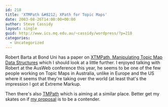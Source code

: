```yaml
---
id: 218
title: 'XTMPath &#8212; XPath for Topic Maps'
date: 2003-08-26T14:00:00+00:00
author: Steve Cassidy
layout: single
guid: http://www.ics.mq.edu.au/~cassidy/wordpress/?p=218
categories:
  - Uncategorized
---
```

Robert Barta at Bond Uni has a paper on [XTMPath, Manipulating Topic Map Data Structures](http://topicmaps.it.bond.edu.au/docs/13/toc) which I should look at a little further. I enjoyed talking with Robert at the AusWeb conference this year, he seems to be one of the few people working on Topic Maps in Australia, unlike in Europe and the US where it seems that they're taking over the world (at least that's the impression I got at <a>Extreme Markup</a>. 

Then there's also [TMPath](http://homepage.mac.com/dmitryv/TopicMaps/TMPath/TMPathIntroduction.html) which is aiming at a similar place. Better get my skates on if [my proposal](http://www.ics.mq.edu.au/~cassidy/papers/extreme03.html) is to be a contender.
